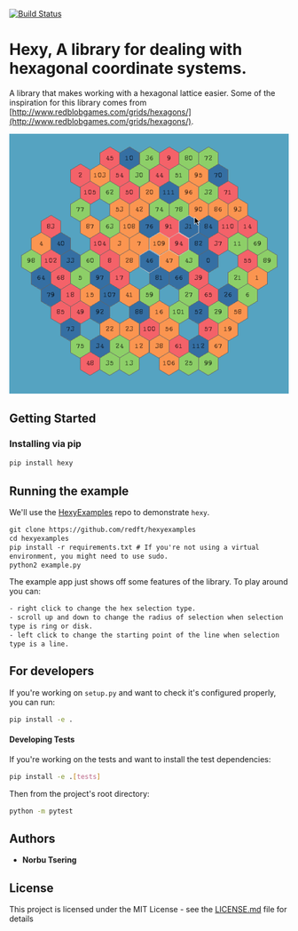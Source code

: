 [![Build Status](https://travis-ci.org/RedFT/Hexy.svg?branch=master)](https://travis-ci.org/RedFT/Hexy)

# Hexy, A library for dealing with hexagonal coordinate systems.

A library that makes working with a hexagonal lattice easier. Some of the inspiration for this library comes from [http://www.redblobgames.com/grids/hexagons/](http://www.redblobgames.com/grids/hexagons/).

![Alt text](/Hexy.gif?raw=true "Short Demo")

## Getting Started

### Installing via pip

```bash
pip install hexy
```

## Running the example

We'll use the [HexyExamples](https://github.com/redft/hexyexamples) repo to demonstrate
`hexy`.

```
git clone https://github.com/redft/hexyexamples
cd hexyexamples
pip install -r requirements.txt # If you're not using a virtual environment, you might need to use sudo.
python2 example.py
```

The example app just shows off some features of the library. To play around you can:

```
- right click to change the hex selection type. 
- scroll up and down to change the radius of selection when selection type is ring or disk.
- left click to change the starting point of the line when selection type is a line.
```

## For developers

If you're working on `setup.py` and want to check it's configured properly, you can run:

```bash
pip install -e .
```

#### Developing Tests

If you're working on the tests and want to install the test dependencies:

```bash
pip install -e .[tests]
```

Then from the project's root directory:

```bash
python -m pytest
```

## Authors

* **Norbu Tsering** 

## License

This project is licensed under the MIT License - see the [LICENSE.md](LICENSE.md) file for details


